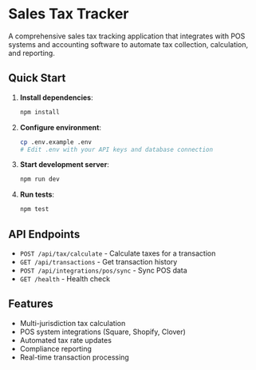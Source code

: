 # Sales Tax Tracker

A comprehensive sales tax tracking application that integrates with POS systems and accounting software to automate tax collection, calculation, and reporting.

## Quick Start

1. **Install dependencies**:
   ```bash
   npm install
   ```

2. **Configure environment**:
   ```bash
   cp .env.example .env
   # Edit .env with your API keys and database connection
   ```

3. **Start development server**:
   ```bash
   npm run dev
   ```

4. **Run tests**:
   ```bash
   npm test
   ```

## API Endpoints

- `POST /api/tax/calculate` - Calculate taxes for a transaction
- `GET /api/transactions` - Get transaction history
- `POST /api/integrations/pos/sync` - Sync POS data
- `GET /health` - Health check

## Features

- Multi-jurisdiction tax calculation
- POS system integrations (Square, Shopify, Clover)
- Automated tax rate updates
- Compliance reporting
- Real-time transaction processing